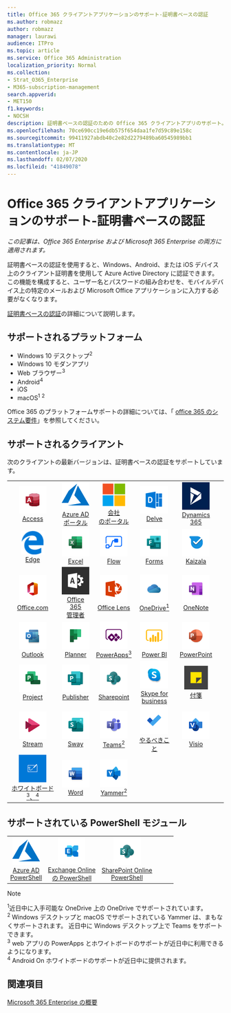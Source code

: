 ```yaml
---
title: Office 365 クライアントアプリケーションのサポート-証明書ベースの認証
ms.author: robmazz
author: robmazz
manager: laurawi
audience: ITPro
ms.topic: article
ms.service: Office 365 Administration
localization_priority: Normal
ms.collection:
- Strat_O365_Enterprise
- M365-subscription-management
search.appverid:
- MET150
f1.keywords:
- NOCSH
description: 証明書ベースの認証のための Office 365 クライアントアプリのサポート。
ms.openlocfilehash: 70ce690cc19e6db575f654daa1fe7d59c89e158c
ms.sourcegitcommit: 99411927abdb40c2e82d2279489ba60545989bb1
ms.translationtype: MT
ms.contentlocale: ja-JP
ms.lasthandoff: 02/07/2020
ms.locfileid: "41849078"
---
```

# <a name="office-365-client-app-support--certificate-based-authentication"></a>Office 365 クライアントアプリケーションのサポート-証明書ベースの認証

*この記事は、Office 365 Enterprise および Microsoft 365 Enterprise の両方に適用されます。*

証明書ベースの認証を使用すると、Windows、Android、または iOS デバイス上のクライアント証明書を使用して Azure Active Directory に認証できます。 この機能を構成すると、ユーザー名とパスワードの組み合わせを、モバイルデバイス上の特定のメールおよび Microsoft Office アプリケーションに入力する必要がなくなります。

[証明書ベースの認証](https://docs.microsoft.com/azure/active-directory/authentication/active-directory-certificate-based-authentication-get-started)の詳細について説明します。

## <a name="supported-platforms"></a>サポートされるプラットフォーム

 - Windows 10 デスクトップ<sup>2</sup>
 - Windows 10 モダンアプリ
 - Web ブラウザー<sup>3</sup>
 - Android<sup>4</sup>
 - iOS
 - macOS<sup>1</sup> <sup>2</sup>

Office 365 のプラットフォームサポートの詳細については、「 [office 365 のシステム要件](https://products.office.com/office-system-requirements)」を参照してください。

## <a name="supported-clients"></a>サポートされるクライアント

次のクライアントの最新バージョンは、証明書ベースの認証をサポートしています。

| | | | | | |
|:---:|:---:|:---:|:---:|:---:|:---:|
| ![Access アイコン](media/o365-access-64x64.png) <br> [Access](https://products.office.com/access) | ![Azure アイコン](media/o365-azure-64x64.png) <br> [Azure AD <br>ポータル](https://azure.microsoft.com/features/azure-portal/) | ![会社のポータルのアイコン](media/o365-microsoft-64x64.png) <br> [会社<br>のポータル](https://docs.microsoft.com/intune-user-help/sign-in-to-the-company-portal) | ![Delve アイコン](media/o365-delve-64x64.png) <br> [Delve](https://products.office.com/business/intelligent-search) | ![Dynamics 365 アイコン](media/o365-dynamics365-64x64.png) <br> [Dynamics 365](https://dynamics.microsoft.com) 
| ![エッジアイコン](media/o365-edge-64x64.png) <br> [Edge](https://www.microsoft.com/windows/microsoft-edge) | ![Excel アイコン](media/o365-excel-64x64.png) <br> [Excel](https://products.office.com/excel) | ![Flow アイコン](media/o365-flow-64x64.png) <br> [Flow](https://flow.microsoft.com) | ![Forms アイコン](media/o365-forms-64x64.png) <br> [Forms](https://flow.microsoft.com/connectors/shared_microsoftforms/microsoft-forms/) | ![Kaizala アイコン](media/o365-kaizala-64x64.png) <br> [Kaizala](https://products.office.com/en/business/microsoft-kaizala) 
| ![Office.com アイコン](media/o365-office-64x64.png) <br> [Office.com](https://www.office.com/) | ![Office 365 管理者アイコン](media/o365-o365admin-64x64.png) <br> [Office 365 <br>管理者](https://products.office.com/business/manage-office-365-admin-app) | ![レンズアイコン](media/o365-lens-64x64.png) <br> [Office Lens](https://www.microsoft.com/p/office-lens/9wzdncrfj3t8?activetab=pivot%3Aoverviewtab) | ![OneDrive for Business アイコン](media/o365-OneDrive-64x64.png) <br> [OneDrive<sup>1</sup>](https://products.office.com/onedrive-for-business/online-cloud-storage) |  ![OneNote アイコン](media/o365-OneNote-64x64.png) <br> [OneNote](https://products.office.com/onenote) 
| ![Outlook アイコン](media/o365-outlook-64x64.png) <br> [Outlook](https://products.office.com/outlook) | ![Planner アイコン](media/o365-planner-64x64.png) <br> [Planner](https://products.office.com/business/task-management-software) | ![PowerApps アイコン](media/o365-powerapps-64x64.png) <br> [PowerApps<sup>3</sup>](https://powerapps.microsoft.com) | ![PowerBI アイコン](media/o365-powerbi-64x64.png) <br> [Power BI](https://powerbi.microsoft.com)| ![PowerPoint アイコン](media/o365-powerpoint-64x64.png) <br> [PowerPoint](https://products.office.com/powerpoint) 
| ![Project アイコン](media/o365-project-64x64.png) <br> [Project](https://products.office.com/project) | ![Publisher アイコン](media/o365-publisher-64x64.png) <br> [Publisher](https://products.office.com/publisher) | ![SharePoint アイコン](media/o365-sharepoint-64x64.png) <br> [Sharepoint](https://products.office.com/sharepoint) | ![Skype for Business アイコン](media/o365-skypeforbusiness-64x64.png) <br> [Skype for <br> business](https://www.skype.com/business/) | ![付箋アイコン](media/o365-stickynotes-64x64.png) <br> [付箋](https://www.microsoft.com/p/microsoft-sticky-notes/9nblggh4qghw) 
| ![Stream アイコン](media/o365-stream-64x64.png) <br> [Stream](https://stream.microsoft.com) | ![Sway アイコン](media/o365-sway-64x64.png) <br> [Sway](https://sway.com) | ![Teams アイコン](media/o365-teams-64x64.png) <br> [Teams<sup>2</sup>](https://products.office.com/microsoft-teams/group-chat-software) | ![To Do アイコン](media/o365-todo-64x64.png) <br> [やるべきこと](https://todo.microsoft.com) | ![Visio アイコン](media/o365-visio-64x64.png) <br> [Visio](https://products.office.com/visio/flowchart-software) 
| ![Whiteboard アイコン](media/o365-whiteboard-64x64.png) <br> [ホワイトボード<sup>3</sup>、<sup>4</sup>](https://whiteboard.microsoft.com/) | ![Word アイコン](media/o365-word-64x64.png) <br> [Word](https://products.office.com/word) | ![Yammer アイコン](media/o365-yammer-64x64.png) <br> [Yammer<sup>2</sup>](https://products.office.com/yammer/yammer-overview) |

## <a name="supported-powershell-modules"></a>サポートされている PowerShell モジュール

| | | | | | |
|:---:|:---:|:---:|:---:|:---:|:---:|
| ![Azure アイコン](media/o365-azure-64x64.png) <br> [Azure AD <br> PowerShell](https://docs.microsoft.com/powershell/azure/active-directory/overview?view=azureadps-2.0) | ![Exchange アイコン](media/o365-exchange-64x64.png) <br> [Exchange Online <br>の PowerShell](https://docs.microsoft.com/powershell/exchange/exchange-online/exchange-online-powershell?view=exchange-ps) | ![SharePoint アイコン](media/o365-sharepoint-64x64.png) <br> [SharePoint Online <br> PowerShell](https://docs.microsoft.com/powershell/sharepoint/sharepoint-online/connect-sharepoint-online)

> [!NOTE]
> <sup>1</sup>近日中に入手可能な OneDrive 上の OneDrive でサポートされています。 <br>
> <sup>2</sup> Windows デスクトップと macOS でサポートされている Yammer は、まもなくサポートされます。 近日中に Windows デスクトップ上で Teams をサポートできます。<br>
> <sup>3</sup> web アプリの PowerApps とホワイトボードのサポートが近日中に利用できるようになります。 <br>
> <sup>4</sup> Android On ホワイトボードのサポートが近日中に提供されます。

## <a name="see-also"></a>関連項目

[Microsoft 365 Enterprise の概要](https://docs.microsoft.com/microsoft-365/enterprise/microsoft-365-overview)
